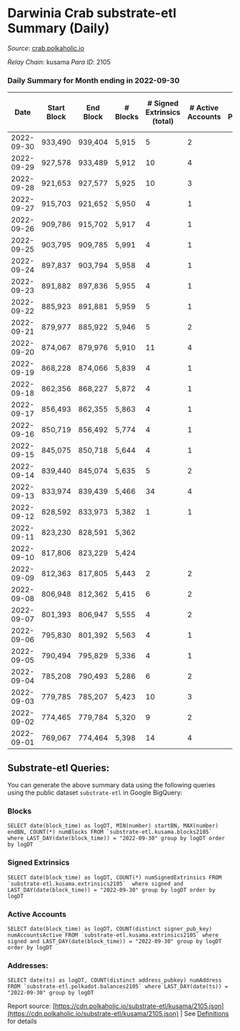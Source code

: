 # Darwinia Crab substrate-etl Summary (Daily)

_Source_: [crab.polkaholic.io](https://crab.polkaholic.io)

*Relay Chain*: kusama
*Para ID*: 2105



### Daily Summary for Month ending in 2022-09-30


| Date | Start Block | End Block | # Blocks | # Signed Extrinsics (total) | # Active Accounts | # Passive | # New | # Addresses with Balances | # Events | # Transfers | # XCM Transfers In | # XCM Transfers Out |
| ---- | ----------- | --------- | -------- | --------------------------- | ----------------- | --------- | ----- | ------------------------- | -------- | ----------- | ------------------ | ------------------- |
| 2022-09-30 | 933,490 | 939,404 | 5,915  | 5 | 2 |  |  | 49 | 11,917 | 63 ($0.006) |   |   |
| 2022-09-29 | 927,578 | 933,489 | 5,912  | 10 | 4 |  |  |  | 12,008 | 131 ($2.97) |   |   |
| 2022-09-28 | 921,653 | 927,577 | 5,925  | 10 | 3 |  |  |  | 12,032 | 134 ($0.17) |   |   |
| 2022-09-27 | 915,703 | 921,652 | 5,950  | 4 | 1 |  |  |  | 11,920 |   |   |   |
| 2022-09-26 | 909,786 | 915,702 | 5,917  | 4 | 1 |  |  |  | 11,853 |   |   |   |
| 2022-09-25 | 903,795 | 909,785 | 5,991  | 4 | 1 |  |  |  | 12,001 |   |   |   |
| 2022-09-24 | 897,837 | 903,794 | 5,958  | 4 | 1 |  |  |  | 11,936 |   |   |   |
| 2022-09-23 | 891,882 | 897,836 | 5,955  | 4 | 1 |  |  |  | 11,929 |   |   |   |
| 2022-09-22 | 885,923 | 891,881 | 5,959  | 5 | 1 |  |  |  | 12,007 | 66 ($0.06) |   |   |
| 2022-09-21 | 879,977 | 885,922 | 5,946  | 5 | 2 |  |  |  | 11,916 |   |   |   |
| 2022-09-20 | 874,067 | 879,976 | 5,910  | 11 | 4 |  |  | 48 | 12,009 | 148 ($7.27) |   |   |
| 2022-09-19 | 868,228 | 874,066 | 5,839  | 4 | 1 |  |  | 48 | 11,693 |   |   |   |
| 2022-09-18 | 862,356 | 868,227 | 5,872  | 4 | 1 |  |  | 48 | 11,759 |   |   |   |
| 2022-09-17 | 856,493 | 862,355 | 5,863  | 4 | 1 |  |  | 48 | 11,742 |   |   |   |
| 2022-09-16 | 850,719 | 856,492 | 5,774  | 4 | 1 |  |  | 48 | 11,563 |   |   |   |
| 2022-09-15 | 845,075 | 850,718 | 5,644  | 4 | 1 |  |  | 48 | 11,303 |   |   |   |
| 2022-09-14 | 839,440 | 845,074 | 5,635  | 5 | 2 |  |  | 48 | 11,351 | 61 ($0.10) |   |   |
| 2022-09-13 | 833,974 | 839,439 | 5,466  | 34 | 4 |  |  | 47 | 11,322 | 272 ($5.55) |   |   |
| 2022-09-12 | 828,592 | 833,973 | 5,382  | 1 | 1 |  |  | 47 | 10,840 | 62 ($25.92) | 1 ($25.93) |   |
| 2022-09-11 | 823,230 | 828,591 | 5,362  |  |  |  |  |  | 10,727 |   |   |   |
| 2022-09-10 | 817,806 | 823,229 | 5,424  |  |  |  |  |  | 10,852 |   |   |   |
| 2022-09-09 | 812,363 | 817,805 | 5,443  | 2 | 2 |  |  |  | 11,029 | 122 ($29.07) | 2 ($0.34) | 1 ($0.21) |
| 2022-09-08 | 806,948 | 812,362 | 5,415  | 6 | 2 |  |  | 46 | 10,853 |   |   |   |
| 2022-09-07 | 801,393 | 806,947 | 5,555  | 4 | 2 |  |  | 46 | 11,196 | 67 ($0.07) |   |   |
| 2022-09-06 | 795,830 | 801,392 | 5,563  | 4 | 1 |  |  |  | 11,144 |   |   |   |
| 2022-09-05 | 790,494 | 795,829 | 5,336  | 4 | 1 |  |  |  | 10,694 |   | 1 ($0.006) |   |
| 2022-09-04 | 785,208 | 790,493 | 5,286  | 6 | 2 |  |  |  | 10,656 | 61 ($0.007) |   | 1 ($0.006) |
| 2022-09-03 | 779,785 | 785,207 | 5,423  | 10 | 3 |  |  |  | 11,204 | 324 ($0.23) |   |   |
| 2022-09-02 | 774,465 | 779,784 | 5,320  | 9 | 2 |  |  |  | 10,934 | 264 ($0.23) |   |   |
| 2022-09-01 | 769,067 | 774,464 | 5,398  | 14 | 4 |  |  |  | 11,249 | 393 ($0.38) | 1 ($0.04) | 1 ($0.04) |

## Substrate-etl Queries:
You can generate the above summary data using the following queries using the public dataset `substrate-etl` in Google BigQuery:


### Blocks
```
SELECT date(block_time) as logDT, MIN(number) startBN, MAX(number) endBN, COUNT(*) numBlocks FROM `substrate-etl.kusama.blocks2105`  where LAST_DAY(date(block_time)) = "2022-09-30" group by logDT order by logDT
```


### Signed Extrinsics
```
SELECT date(block_time) as logDT, COUNT(*) numSignedExtrinsics FROM `substrate-etl.kusama.extrinsics2105`  where signed and LAST_DAY(date(block_time)) = "2022-09-30" group by logDT order by logDT
```


### Active Accounts
```
SELECT date(block_time) as logDT, COUNT(distinct signer_pub_key) numAccountsActive FROM `substrate-etl.kusama.extrinsics2105` where signed and LAST_DAY(date(block_time)) = "2022-09-30" group by logDT order by logDT
```


### Addresses:
```
SELECT date(ts) as logDT, COUNT(distinct address_pubkey) numAddress FROM `substrate-etl.polkadot.balances2105` where LAST_DAY(date(ts)) = "2022-09-30" group by logDT
```



Report source: [https://cdn.polkaholic.io/substrate-etl/kusama/2105.json](https://cdn.polkaholic.io/substrate-etl/kusama/2105.json) | See [Definitions](/DEFINITIONS.md) for details
